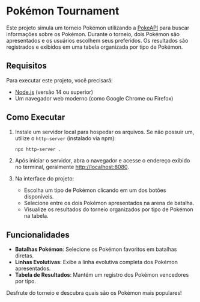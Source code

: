 # Pokémon Tournament

Este projeto simula um torneio Pokémon utilizando a [PokeAPI](https://pokeapi.co/) para buscar informações sobre os Pokémon. Durante o torneio, dois Pokémon são apresentados e os usuários escolhem seus preferidos. Os resultados são registrados e exibidos em uma tabela organizada por tipo de Pokémon.

## Requisitos

Para executar este projeto, você precisará:

- [Node.js](https://nodejs.org/) (versão 14 ou superior)
- Um navegador web moderno (como Google Chrome ou Firefox)

## Como Executar

1. Instale um servidor local para hospedar os arquivos. Se não possuir um, utilize o `http-server` (instalado via npm):

   ```bash
   npx http-server .
   ```

2. Após iniciar o servidor, abra o navegador e acesse o endereço exibido no terminal, geralmente [http://localhost:8080](http://localhost:8080).

3. Na interface do projeto:
   - Escolha um tipo de Pokémon clicando em um dos botões disponíveis.
   - Selecione entre os dois Pokémon apresentados na arena de batalha.
   - Visualize os resultados do torneio organizados por tipo de Pokémon na tabela.

## Funcionalidades

- **Batalhas Pokémon**: Selecione os Pokémon favoritos em batalhas diretas.
- **Linhas Evolutivas**: Exibe a linha evolutiva completa dos Pokémon apresentados.
- **Tabela de Resultados**: Mantém um registro dos Pokémon vencedores por tipo.

Desfrute do torneio e descubra quais são os Pokémon mais populares!

